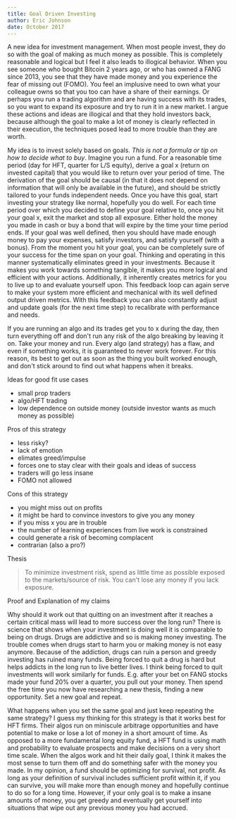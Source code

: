 ```yaml
---
title: Goal Driven Investing
author: Eric Johnson
date: October 2017
---
```


A new idea for investment management. When most people invest, they do so with the goal of making as much money as possible. This is completely reasonable and logical but I feel it also leads to illogical behavior. When you see someone who bought Bitcoin 2 years ago, or who has owned a FANG since 2013, you see that they have made money and you experience the fear of missing out (FOMO). You feel an implusive need to own what your colleague owns so that you too can have a share of their earnings. Or perhaps you run a trading algorithm and are having success with its trades, so you want to expand its exposure and try to run it in a new market. I argue these actions and ideas are illogical and that they hold investors back, because although the goal to make a lot of money is clearly reflected in their execution, the techniques posed lead to more trouble than they are worth. 

My idea is to invest solely based on goals. *This is not a formula or tip on how to decide what to buy*. Imagine you run a fund. For a reasonable time period (day for HFT, quarter for L/S equity), derive a goal x (return on invested capital) that you would like to return over your period of time. The derivation of the goal should be causal (in that it does not depend on information that will only be available in the future), and should be strictly tailored to your funds independent needs. Once you have this goal, start investing your strategy like normal, hopefully you do well. For each time period over which you decided to define your goal relative to, once you hit your goal x, exit the market and stop all exposure. Either hold the money you made in cash or buy a bond that will expire by the time your time period ends. If your goal was well defined, then you should have made enough money to pay your expenses, satisfy investors, and satisfy yourself (with a bonus). From the moment you hit your goal, you can be completely sure of your success for the time span on your goal. Thinking and operating in this manner systematically eliminates greed in your investments. Because it makes you work towards something tangible, it makes you more logical and efficient with your actions. Additionally, it inherently creates metrics for you to live up to and evaluate yourself upon. This feedback loop can again serve to make your system more efficient and mechanical with its well defined output driven metrics. With this feedback you can also constantly adjust and update goals (for the next time step) to recalibrate with performance and needs. 

If you are running an algo and its trades get you to x during the day, then turn everything off and don't run any risk of the algo breaking by leaving it on. Take your money and run. Every algo (and strategy) has a flaw, and even if something works, it is guaranteed to never work forever. For this reason, its best to get out as soon as the thing you built worked enough, and don't stick around to find out what happens when it breaks. 

Ideas for good fit use cases

- small prop traders
- algo/HFT trading
- low dependence on outside money (outside investor wants as much money as possible)

Pros of this strategy

- less risky?
- lack of emotion
- elimates greed/impulse
- forces one to stay clear with their goals and ideas of success
- traders will go less insane
- FOMO not allowed

Cons of this strategy

- you might miss out on profits
- it might be hard to convince investors to give you any money
- if you miss x you are in trouble
- the number of learning experiences from live work is constrained
- could generate a risk of becoming complacent
- contrarian (also a pro?)

Thesis

> To minimize investment risk, spend as little time as possible exposed to the markets/source of risk. You can't lose any money if you lack exposure. 

Proof and Explanation of my claims 

Why should it work out that quitting on an investment after it reaches a certain critical mass will lead to more success over the long run? There is science that shows when your investment is doing well it is comparable to being on drugs. Drugs are addictive and so is making money investing. The trouble comes when drugs start to harm you or making money is not easy anymore. Because of the addiction, drugs can ruin a person and greedy investing has ruined many funds. Being forced to quit a drug is hard but helps addicts in the long run to live better lives. I think being forced to quit investments will work similarly for funds. E.g. after your bet on FANG stocks made your fund 20% over a quarter, you pull out your money. Then spend the free time you now have researching a new thesis, finding a new opportunity. Set a new goal and repeat. 

What happens when you set the same goal and just keep repeating the same strategy? I guess my thinking for this strategy is that it works best for HFT firms. Their algos run on miniscule arbitrage opportunities and have potential to make or lose a lot of money in a short amount of time. As opposed to a more fundamental long equity fund, a HFT fund is using math and probability to evaluate prospects and make decisions on a very short time scale. When the algos work and hit their daily goal, I think it makes the most sense to turn them off and do something safer with the money you made. In my opinion, a fund should be optimizing for survival, not profit. As long as your definition of survival includes sufficient profit within it, if you can survive, you will make more than enough money and hopefully continue to do so for a long time. However, if your only goal is to make a insane amounts of money, you get greedy and eventually get yourself into situations that wipe out any previous money you had accrued.  
